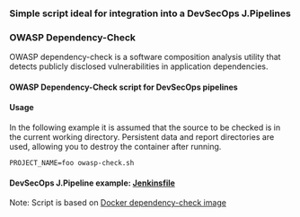 ### Simple script ideal for integration into a DevSecOps J.Pipelines

### OWASP Dependency-Check

OWASP dependency-check is a software composition analysis utility that detects publicly disclosed vulnerabilities in application dependencies.

#### OWASP Dependency-Check script for DevSecOps pipelines

#### Usage

In the following example it is assumed that the source to be checked is in the current working directory. Persistent data and report directories are used, allowing you to destroy the container after running.

```
PROJECT_NAME=foo owasp-check.sh
```
#### DevSecOps J.Pipeline example: [Jenkinsfile](https://github.com/adavarski/owasp-docker-depcheck/blob/master/Jenkinsfile-PROJECT-OWASP)

Note: Script is based on [Docker dependency-check image](https://hub.docker.com/r/owasp/dependency-check)

